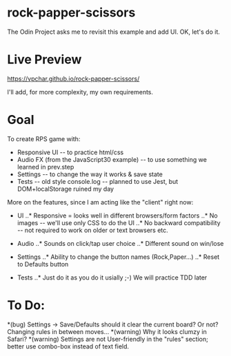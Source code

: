 # rock-papper-scissors

The Odin Project asks me to revisit this example and add UI. OK, let's do it.

# Live Preview
https://vpchar.github.io/rock-papper-scissors/

I'll add, for more complexity, my own requirements.

# Goal

To create RPS game with:
* Responsive UI -- to practice html/css
* Audio FX (from the JavaScript30 example) -- to use something we learned in prev.step
* Settings -- to change the way it works & save state
* Tests -- old style console.log -- planned to use Jest, but DOM+localStorage ruined my day 

More on the features, since I am acting like the "client" right now:
* UI
..* Responsive = looks well in different browsers/form factors
..* No images -- we'll use only CSS to do the UI
..* No backward compatibility -- not required to work on older or text browsers etc.

* Audio
..* Sounds on click/tap user choice
..* Different sound on win/lose

* Settings
..* Ability to change the button names (Rock,Paper...)
..* Reset to Defaults button

* Tests
..* Just do it as you do it usially ;-) We will practice TDD later

# To Do:
*(bug) Settings -> Save/Defaults should it clear the current board? Or not? Changing rules in between moves...
*(warning) Why it looks clumzy in Safari? 
*(warning) Settings are not User-friendly in the "rules" section; better use combo-box instead of text field.

